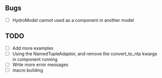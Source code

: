 ## Bugs
- [ ] HydroModel cannot used as a component in another model

## TODO

- [ ] Add more examples
- [ ] Using the NamedTupleAdaptor, and remove the convert_to_ntp kwargs in component running
- [ ] Write more error messages
- [ ] macro building